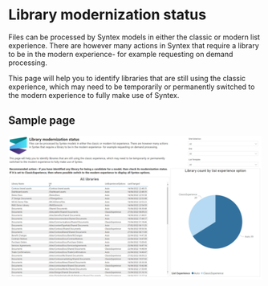 # Library modernization status

Files can be processed by Syntex models in either the classic or modern list experience. There are however many actions in Syntex that require a library to be in the modern experience- for example requesting on demand processing.

This page will help you to identify libraries that are still using the classic experience, which may need to be temporarily or permanently switched to the modern experience to fully make use of Syntex.

## Sample page

![library modernization](../images/syntexlibrarymodernizationstatus.png)

